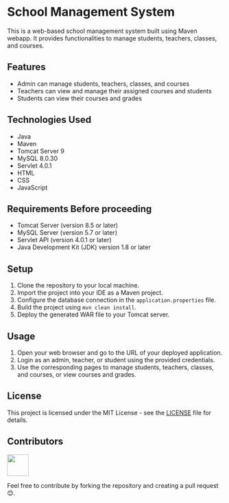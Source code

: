 # School Management System

This is a web-based school management system built using Maven webapp. It provides functionalities to manage students, teachers, classes, and courses.

## Features

- Admin can manage students, teachers, classes, and courses
- Teachers can view and manage their assigned courses and students
- Students can view their courses and grades

## Technologies Used

- Java
- Maven
- Tomcat Server 9
- MySQL 8.0.30
- Servlet 4.0.1
- HTML
- CSS
- JavaScript

## Requirements Before proceeding

- Tomcat Server (version 8.5 or later) 
- MySQL Server (version 5.7 or later)
- Servlet API (version 4.0.1 or later)
- Java Development Kit (JDK) version 1.8 or later

## Setup

1. Clone the repository to your local machine.
2. Import the project into your IDE as a Maven project.
3. Configure the database connection in the `application.properties` file.
4. Build the project using `mvn clean install`.
5. Deploy the generated WAR file to your Tomcat server.

## Usage

1. Open your web browser and go to the URL of your deployed application.
2. Login as an admin, teacher, or student using the provided credentials.
3. Use the corresponding pages to manage students, teachers, classes, and courses, or view courses and grades.


## License

This project is licensed under the MIT License - see the [LICENSE](https://github.com/git/git-scm.com/blob/main/MIT-LICENSE.txt) file for details.

## Contributors
 <a href="github.com/itsmedeepu" tite="deepu"><img src="https://avatars.githubusercontent.com/u/90121947?v=4" width="50px" height="50px"></a>


Feel free to contribute by forking the repository and creating a pull request 😊.



